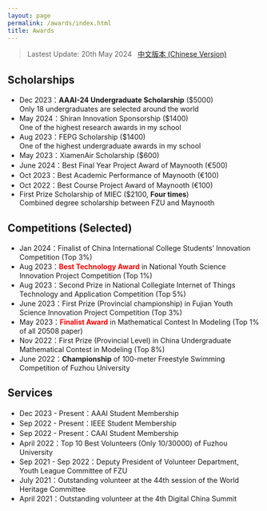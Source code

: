 ```yaml
---
layout: page
permalink: /awards/index.html
title: Awards
---
```


> Lastest Update: 20th May 2024 &nbsp; [中文版本 (Chinese Version)](https://caihanlin.com/file/awards-zh/)

## Scholarships

- Dec 2023：**AAAI-24 Undergraduate Scholarship** ($5000)<br>Only 18 undergraduates are selected around the world
- May 2024：Shiran Innovation Sponsorship ($1400)<br>One of the highest research awards in my school
- Aug 2023：FEPG Scholarship ($1400)<br>One of the highest undergraduate awards in my school
- May 2023：XiamenAir Scholarship ($600)<br>
- June 2024：Best Final Year Project Award of Maynooth (€500)
- Oct 2023：Best Academic Performance of Maynooth (€100)
- Oct 2022：Best Course Project Award of Maynooth (€100)
- First Prize Scholarship of MIEC ($2100, **Four times**)<br>Combined degree scholarship between FZU and Maynooth<br>

## Competitions (Selected)

- Jan 2024：Finalist of China International College Students’ Innovation Competition (Top 3%)
- Aug 2023：**<font color='red'>Best Technology Award</font>** in National Youth Science Innovation Project Competition (Top 1%)
- Aug 2023：Second Prize in National Collegiate Internet of Things Technology and Application Competition (Top 5%)
- June 2023：First Prize (Provincial championship) in Fujian Youth Science Innovation Project Competition (Top 3%)
- May 2023：**<font color='red'>Finalist Award</font>** in Mathematical Contest In Modeling (Top 1% of all 20508 paper)
- Nov 2022：First Prize (Provincial Level) in China Undergraduate Mathematical Contest in Modeling (Top 8%)
- June 2022：**Championship** of 100-meter Freestyle Swimming Competition of Fuzhou University<br>

## Services

- Dec 2023 - Present：AAAI Student Membership
- Sep 2022 - Present：IEEE Student Membership
- Sep 2022 - Present：CAAI Student Membership
- April 2022：Top 10 Best Volunteers (Only 10/30000) of Fuzhou University
- Sep 2021 - Sep 2022：Deputy President of Volunteer Department, Youth League Committee of FZU
- July 2021：Outstanding volunteer at the 44th session of the World Heritage Committee
- April 2021：Outstanding volunteer at the 4th Digital China Summit<br>
